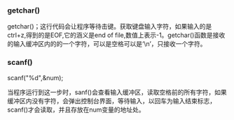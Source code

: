 ### getchar()

getchar()；这行代码会让程序等待击键。获取键盘输入字符，如果输入的是ctrl+z,得到的是EOF,它的涵义是end of file,数值上表示-1。getchar()函数是接收的输入缓冲区内的的一个字符，可以是空格可以是‘\n’，只接收一个字符。

### scanf()

scanf("%d",&num);

当程序运行到这一步时，sanf()会查看输入缓冲区，读取空格前的所有字符，如果缓冲区内没有字符，会弹出控制台界面，等待输入，以回车为输入结束标志，scanf()才会读取，并且存放在num变量的地址处。



